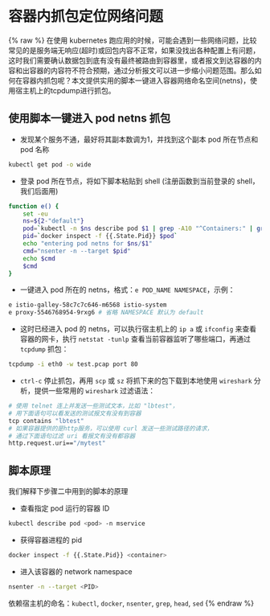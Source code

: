 # 容器内抓包定位网络问题

{% raw %}
在使用 kubernetes 跑应用的时候，可能会遇到一些网络问题，比较常见的是服务端无响应(超时)或回包内容不正常，如果没找出各种配置上有问题，这时我们需要确认数据包到底有没有最终被路由到容器里，或者报文到达容器的内容和出容器的内容符不符合预期，通过分析报文可以进一步缩小问题范围。那么如何在容器内抓包呢？本文提供实用的脚本一键进入容器网络命名空间(netns)，使用宿主机上的tcpdump进行抓包。

## 使用脚本一键进入 pod netns 抓包

- 发现某个服务不通，最好将其副本数调为1，并找到这个副本 pod 所在节点和 pod 名称

``` bash
kubectl get pod -o wide
```

- 登录 pod 所在节点，将如下脚本粘贴到 shell (注册函数到当前登录的 shell，我们后面用)

``` bash
function e() {
    set -eu
    ns=${2-"default"}
    pod=`kubectl -n $ns describe pod $1 | grep -A10 "^Containers:" | grep -Eo 'docker://.*$' | head -n 1 | sed 's/docker:\/\/\(.*\)$/\1/'`
    pid=`docker inspect -f {{.State.Pid}} $pod`
    echo "entering pod netns for $ns/$1"
    cmd="nsenter -n --target $pid"
    echo $cmd
    $cmd
}
```

- 一键进入 pod 所在的 netns，格式：`e POD_NAME NAMESPACE`，示例：

``` bash
e istio-galley-58c7c7c646-m6568 istio-system
e proxy-5546768954-9rxg6 # 省略 NAMESPACE 默认为 default
```

- 这时已经进入 pod 的 netns，可以执行宿主机上的 `ip a` 或 `ifconfig` 来查看容器的网卡，执行 `netstat -tunlp` 查看当前容器监听了哪些端口，再通过 `tcpdump` 抓包：

``` bash
tcpdump -i eth0 -w test.pcap port 80
```

- `ctrl-c` 停止抓包，再用 `scp` 或 `sz` 将抓下来的包下载到本地使用 `wireshark` 分析，提供一些常用的 `wireshark` 过滤语法：

``` bash
# 使用 telnet 连上并发送一些测试文本，比如 "lbtest"，
# 用下面语句可以看发送的测试报文有没有到容器
tcp contains "lbtest"
# 如果容器提供的是http服务，可以使用 curl 发送一些测试路径的请求，
# 通过下面语句过滤 uri 看报文有没有都容器
http.request.uri=="/mytest"
```

## 脚本原理

我们解释下步骤二中用到的脚本的原理

- 查看指定 pod 运行的容器 ID

``` bash
kubectl describe pod <pod> -n mservice
```

- 获得容器进程的 pid

``` bash
docker inspect -f {{.State.Pid}} <container>
```

- 进入该容器的 network namespace

``` bash
nsenter -n --target <PID>
```

依赖宿主机的命名：`kubectl`, `docker`, `nsenter`, `grep`, `head`, `sed`
{% endraw %}
